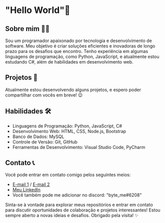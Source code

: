 
<h1>"Hello World"&#128075;</h1>

<h2>Sobre mim 👨‍💻</h2>
<p>Sou um programador apaixonado por tecnologia e desenvolvimento de software. Meu objetivo é criar soluções eficientes e inovadoras de longo prazo para os desafios que encontro. Tenho experiência em algumas linguagens de programação, como Python, JavaScript, e atualmente estou estudando C#, além de habilidades em desenvolvimento web.</p>

<h2>Projetos 📂</h2>
<p>Atualmente estou desenvolvendo alguns projetos, e espero poder compartilhar com vocês em breve! &#128521;</p>

<h2>Habilidades 🛠️</h2>
<ul>
  <li>Linguagens de Programação: Python, JavaScript, C#</li>
  <li>Desenvolvimento Web: HTML, CSS, Node.js, Bootstrap</li>
  <li>Banco de Dados: MySQL</li>
  <li>Controle de Versão: Git, GitHub</li>
  <li>Ferramentas de Desenvolvimento: Visual Studio Code, PyCharm</li>
</ul>

<h2>Contato 📞</h2>
<p>Você pode entrar em contato comigo pelos seguintes meios:</p>
<ul>
  <li><a href="mailto:byteme0911@gmail.com">E-mail 1</a> / <a href="mailto:nickolasmesquita0911@gmail.com">E-mail 2</a></li>
  <li><a href="https://www.linkedin.com/in/nickolasbtw/">Meu LinkedIn</a></li>
  <li>Você também pode me adicionar no discord: "byte_me#6208"</li>
</ul>

<p>Sinta-se à vontade para explorar meus repositórios e entrar em contato para discutir oportunidades de colaboração e projetos interessantes! Estou sempre aberto a novas ideias e desafios. Obrigado pela visita! ✨</p>
